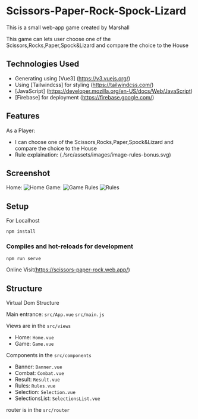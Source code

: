 # Scissors-Paper-Rock-Spock-Lizard

This is a small web-app game created by Marshall

This game can lets user choose one of the Scissors,Rocks,Paper,Spock&Lizard and compare the choice to the House


## Technologies Used
- Generating using [Vue3] (https://v3.vuejs.org/)
- Using [Tailwindcss] for styling (https://tailwindcss.com/)
- [JavaScript] (https://developer.mozilla.org/en-US/docs/Web/JavaScript)
- [Firebase] for deployment (https://firebase.google.com/)

## Features
As a Player:
- I can choose one of the Scissors,Rocks,Paper,Spock&Lizard and compare the choice to the House
- Rule explaination: (./src/assets/images/image-rules-bonus.svg)

## Screenshot
Home:
![Home](src/screenshots/Home.png)
Game:
![Game](src/screenshots/Game.png)
Rules
![Rules](src/screenshots/Rules.png)

## Setup

For Localhost

```
npm install
```

### Compiles and hot-reloads for development
```
npm run serve
```

Online Visit(https://scissors-paper-rock.web.app/)
## Structure

Virtual Dom Structure

Main entrance: ```src/App.vue```
               ```src/main.js```

Views are in the ```src/views ```
  - Home:  ```Home.vue```
  - Game: ```Game.vue```

Components in the ```src/components```
  - Banner: ```Banner.vue```
  - Combat: ```Combat.vue```
  - Result: ```Result.vue```
  - Rules:  ```Rules.vue```
  - Selection:  ```Selection.vue```
  - SelectionsList:  ```SelectionsList.vue```      

router is in the ```src/router```





